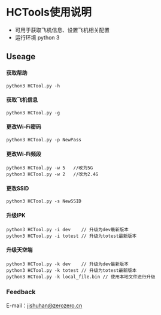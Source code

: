 # HCTools使用说明
* 可用于获取飞机信息、设置飞机相关配置
* 运行环境 python 3

## Useage
#### 获取帮助
```
python3 HCTool.py -h
```
#### 获取飞机信息
```
python3 HCTool.py -g
```
#### 更改Wi-Fi密码
```
python3 HCTool.py -p NewPass
```
#### 更改Wi-Fi频段
```
python3 HCTool.py -w 5   //改为5G
python3 HCTool.py -w 2   //改为2.4G
```
#### 更改SSID
```
python3 HCTool.py -s NewSSID
```
#### 升级IPK
```
python3 HCTool.py -i dev    // 升级为dev最新版本
python3 HCTool.py -i totest // 升级为totest最新版本
```
#### 升级天空端
```
python3 HCTool.py -k dev    // 升级为dev最新版本
python3 HCTool.py -k totest // 升级为totest最新版本
python3 HCTool.py -k local_file.bin // 使用本地文件进行升级
```
### Feedback
E-mail：jishuhan@zerozero.cn